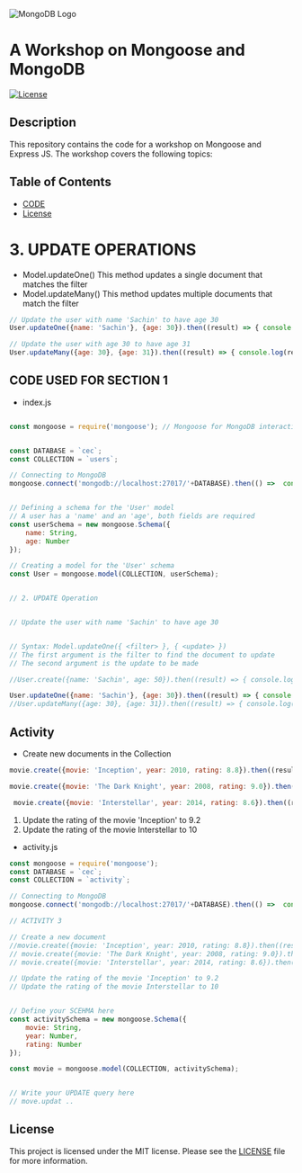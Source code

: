 
![MongoDB Logo](https://webassets.mongodb.com/_com_assets/cms/mongodb_logo1-76twgcu2dm.png)

# A Workshop on Mongoose and MongoDB


[![License](https://img.shields.io/badge/license-MIT-blue.svg)](https://opensource.org/licenses/MIT)

## Description

This repository contains the code for a workshop on Mongoose and Express JS. The workshop covers the following topics:



## Table of Contents

- [CODE](#installation)
- [License](#license)

# 3. UPDATE OPERATIONS

- Model.updateOne() This method updates a single document that matches the filter
- Model.updateMany() This method updates multiple documents that match the filter

```javascript
// Update the user with name 'Sachin' to have age 30
User.updateOne({name: 'Sachin'}, {age: 30}).then((result) => { console.log(result);});
```


```javascript
// Update the user with age 30 to have age 31
User.updateMany({age: 30}, {age: 31}).then((result) => { console.log(result);} );
```


## CODE USED FOR SECTION 1 
- index.js

```javascript

const mongoose = require('mongoose'); // Mongoose for MongoDB interactions


const DATABASE = `cec`;
const COLLECTION = `users`;

// Connecting to MongoDB
mongoose.connect('mongodb://localhost:27017/'+DATABASE).then(() =>  console.log('Connected to MongoDB'));


// Defining a schema for the 'User' model
// A user has a 'name' and an 'age', both fields are required
const userSchema = new mongoose.Schema({
    name: String,
    age: Number
});

// Creating a model for the 'User' schema
const User = mongoose.model(COLLECTION, userSchema);


// 2. UPDATE Operation


// Update the user with name 'Sachin' to have age 30


// Syntax: Model.updateOne({ <filter> }, { <update> })
// The first argument is the filter to find the document to update
// The second argument is the update to be made

//User.create({name: 'Sachin', age: 50}).then((result) => { console.log(result);});

User.updateOne({name: 'Sachin'}, {age: 30}).then((result) => { console.log(result);});
//User.updateMany({age: 30}, {age: 31}).then((result) => { console.log(result);} );

```   

## Activity


- Create  new documents in the Collection
```javascript
movie.create({movie: 'Inception', year: 2010, rating: 8.8}).then((result) => { console.log(result);});

movie.create({movie: 'The Dark Knight', year: 2008, rating: 9.0}).then((result) => { console.log(result);});

 movie.create({movie: 'Interstellar', year: 2014, rating: 8.6}).then((result) => { console.log(result);});
```
1. Update the rating of the movie 'Inception' to 9.2
2. Update the rating of the movie Interstellar to 10


- activity.js
```javascript 
const mongoose = require('mongoose'); 
const DATABASE = `cec`;
const COLLECTION = `activity`;

// Connecting to MongoDB
mongoose.connect('mongodb://localhost:27017/'+DATABASE).then(() =>  console.log('Connected to MongoDB'));

// ACTIVITY 3

// Create a new document
//movie.create({movie: 'Inception', year: 2010, rating: 8.8}).then((result) => { console.log(result);});
// movie.create({movie: 'The Dark Knight', year: 2008, rating: 9.0}).then((result) => { console.log(result);});
// movie.create({movie: 'Interstellar', year: 2014, rating: 8.6}).then((result) => { console.log(result);});

// Update the rating of the movie 'Inception' to 9.2
// Update the rating of the movie Interstellar to 10


// Define your SCEHMA here
const activitySchema = new mongoose.Schema({
    movie: String,
    year: Number,
    rating: Number
});

const movie = mongoose.model(COLLECTION, activitySchema);


// Write your UPDATE query here
// move.updat ..
```

## License
This project is licensed under the MIT license. Please see the [LICENSE](LICENSE) file for more information.




